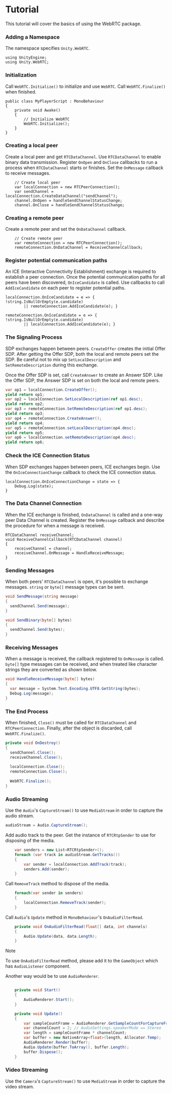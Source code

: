 # Tutorial

This tutorial will cover the basics of using the WebRTC package.


### Adding a Namespace

The namespace specifies `Unity.WebRTC`.

```CSharp
using UnityEngine;
using Unity.WebRTC;
```

### Initialization

Call `WebRTC.Initialize()` to initialize and use `WebRTC`. Call `WebRTC.Finalize()` when finished.

```CSharp
public class MyPlayerScript : MonoBehaviour
{
    private void Awake()
    {
        // Initialize WebRTC
        WebRTC.Initialize();
    }
}
```

### Creating a local peer

Create a local peer and get `RTCDataChannel`. Use `RTCDataChannel` to enable binary data transmission. Register `OnOpen` and `OnClose` callbacks to run a process when `RTCDataChannel` starts or finishes. Set the `OnMessage` callback to receive messages.

```CSharp
    // Create local peer
    var localConnection = new RTCPeerConnection();
    var sendChannel = localConnection.CreateDataChannel("sendChannel");
    channel.OnOpen = handleSendChannelStatusChange;
    channel.OnClose = handleSendChannelStatusChange;
```

### Creating a remote peer

Create a remote peer and set the `OnDataChannel` callback.

```CSharp
    // Create remote peer
    var remoteConnection = new RTCPeerConnection();
    remoteConnection.OnDataChannel = ReceiveChannelCallback;
```

### Register potential communication paths

An ICE (Interactive Connectivity Establishment) exchange is required to establish a peer connection. Once the potential communication paths for all peers have been discovered, `OnIceCandidate` is called. Use callbacks to call `AddIceCandidate` on each peer to register potential paths.


```CSharp
localConnection.OnIceCandidate = e => { !string.IsNullOrEmpty(e.candidate)
        || remoteConnection.AddIceCandidate(e); }

remoteConnection.OnIceCandidate = e => { !string.IsNullOrEmpty(e.candidate)
        || localConnection.AddIceCandidate(e); }

```

### The Signaling Process

SDP exchanges happen between peers. `CreateOffer` creates the initial Offer SDP. After getting the Offer SDP, both the local and remote peers set the SDP. Be careful not to mix up `SetLocalDescription` and `SetRemoteDescription` during this exchange. 

Once the Offer SDP is set, call `CreateAnswer` to create an Answer SDP. Like the Offer SDP, the Answer SDP is set on both the local and remote peers.

```csharp
var op1 = localConnection.CreateOffer();
yield return op1;
var op2 = localConnection.SetLocalDescription(ref op1.desc);
yield return op2;
var op3 = remoteConnection.SetRemoteDescription(ref op1.desc);
yield return op3;
var op4 = remoteConnection.CreateAnswer();
yield return op4;
var op5 = remoteConnection.setLocalDescription(op4.desc);
yield return op5;
var op6 = localConnection.setRemoteDescription(op4.desc);
yield return op6;
```

### Check the ICE Connection Status

When SDP exchanges happen between peers, ICE exchanges begin. Use the `OnIceConnectionChange` callback to check the ICE connection status.

```CSharp
localConnection.OnIceConnectionChange = state => {
    Debug.Log(state);
}
```

### The Data Channel Connection

When the ICE exchange is finished, `OnDataChannel` is called and a one-way peer Data Channel is created.
Register the `OnMessage` callback and describe the procedure for when a message is received.

```CSharp
RTCDataChannel receiveChannel;
void ReceiveChannelCallback(RTCDataChannel channel) 
{
    receiveChannel = channel;
    receiveChannel.OnMessage = HandleReceiveMessage;  
}
```

### Sending Messages

When both peers' `RTCDataChannel` is open, it's possible to exchange messages. `string` or `byte[]` message types can be sent. 

```csharp
void SendMessage(string message)
{
  sendChannel.Send(message);
}

void SendBinary(byte[] bytes)
{
  sendChannel.Send(bytes);
}
```

### Receiving Messages

When a message is received, the callback registered to `OnMessage` is called. `byte[]` type messages can be received, and when treated like character strings they are converted as shown below.

```csharp
void HandleReceiveMessage(byte[] bytes)
{
  var message = System.Text.Encoding.UTF8.GetString(bytes);
  Debug.Log(message);
}
```

### The End Process

When finished, `Close()` must be called for `RTCDataChannel` and `RTCPeerConnection`. Finally, after the object is discarded, call `WebRTC.Finalize()`.

```csharp
private void OnDestroy()
{
  sendChannel.Close();
  receiveChannel.Close();
  
  localConnection.Close();
  remoteConnection.Close();
  
  WebRTC.Finalize();
}
```

### Audio Streaming

Use the `Audio`'s `CaptureStream()` to use `MediaStream` in order to capture the audio stream. 

```csharp
audioStream = Audio.CaptureStream();
```

Add audio track to the peer. Get the instance of `RTCRtpSender` to use for disposing of the media.

```csharp
    var senders = new List<RTCRtpSender>();
    foreach (var track in audioStream.GetTracks())
    {
        var sender = localConnection.AddTrack(track);
        senders.Add(sender);
    }
```

Call `RemoveTrack` method to dispose of the media.

```csharp
    foreach(var sender in senders)
    {
        localConnection.RemoveTrack(sender);
    }
```

Call `Audio`'s `Update` method in `MonoBehaviour`'s `OnAudioFilterRead`.

```csharp
    private void OnAudioFilterRead(float[] data, int channels)
    {
        Audio.Update(data, data.Length);
    }
```

> [!NOTE]
> To use `OnAudioFilterRead` method, please add it to the `GameObject` which has `AudioListener` component.

Another way would be to use `AudioRenderer`.

```csharp

    private void Start()
    {
        AudioRenderer.Start();
    }

    private void Update()
    {
        var sampleCountFrame = AudioRenderer.GetSampleCountForCaptureFrame();
        var channelCount = 2; // AudioSettings.speakerMode == Stereo
        var length = sampleCountFrame * channelCount;
        var buffer = new NativeArray<float>(length, Allocator.Temp);
        AudioRenderer.Render(buffer);
        Audio.Update(buffer.ToArray(), buffer.Length);
        buffer.Dispose();
    }

```

### Video Streaming

Use the `Camera`'s `CaptureStream()` to use `MediaStream` in order to capture the video stream. 

